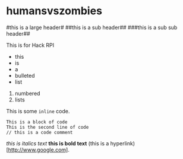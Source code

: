 humansvszombies
===============

#this is a large header#
##this is a sub header##
###this is a sub sub header##

This is for Hack RPI

- this
- is
- a
- bulleted
- list

1. numbered
2. lists

This is some `inline` code.

	This is a block of code
	This is the second line of code
	// this is a code comment

*this is italics text* **this is bold text** (this is a hyperlink)[http://www.google.com].
